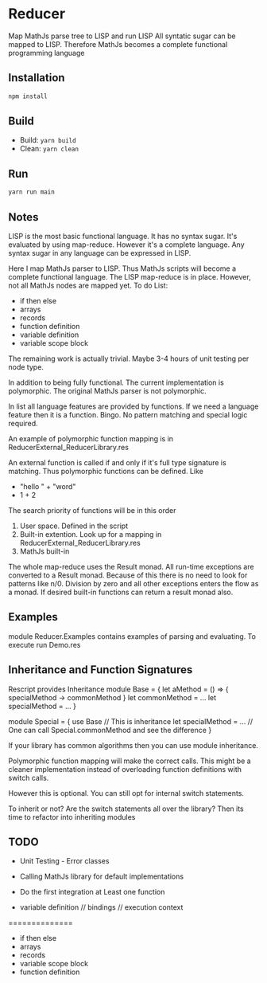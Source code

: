 # Reducer

Map MathJs parse tree to LISP and run LISP
All syntatic sugar can be mapped to LISP. Therefore MathJs becomes a complete functional programming language

## Installation

```sh
npm install
```

## Build

- Build: `yarn build`
- Clean: `yarn clean`

## Run

```sh
yarn run main
```

## Notes

LISP is the most basic functional language. It has no syntax sugar. It's evaluated by using map-reduce. However it's a complete language. Any syntax sugar in any language can be expressed in LISP.

Here I map MathJs parser to LISP. Thus MathJs scripts will become a complete functional language. The LISP map-reduce is in place. However, not all MathJs nodes are mapped yet. To do List:
- if then else
- arrays
- records
- function definition
- variable definition
- variable scope block

The remaining work is actually trivial. Maybe 3-4 hours of unit testing per node type.

In addition to being fully functional. The current implementation is polymorphic. The original MathJs parser is not polymorphic.

In list all language features are provided by functions. If we need a language feature then it is a function. Bingo. No pattern matching and special logic required.

An example of polymorphic function mapping is in ReducerExternal_ReducerLibrary.res

An external function is called if and only if it's full type signature is matching. Thus polymorphic functions can be defined. Like
- "hello " + "word"
- 1 + 2

The search priority of functions will be in this order
1. User space. Defined in the script
2. Built-in extention. Look up for a mapping in ReducerExternal_ReducerLibrary.res
3. MathJs built-in

The whole map-reduce uses the Result monad. All run-time exceptions are converted to a Result monad. Because of this there is no need to look for patterns like n/0. Division by zero and all other exceptions enters the flow as a monad. If desired built-in functions can return a result monad also.

## Examples
module Reducer.Examples contains examples of parsing and evaluating. To execute run Demo.res

## Inheritance and Function Signatures
Rescript provides Inheritance
module Base = {
  let aMethod = () => { specialMethod -> commonMethod }
  let commonMethod = ...
  let specialMethod = ...
}

module Special = {
  use Base // This is inheritance
  let specialMethod = ...  // One can call Special.commonMethod and see the difference
}

If your library has common algorithms then you can use module inheritance.

Polymorphic function mapping will make the correct calls. This might be a cleaner implementation instead of overloading function definitions with switch calls.

However this is optional. You can still opt for internal switch statements.

To inherit or not? Are the switch statements all over the library? Then its time to refactor into inheriting modules

## TODO
- Unit Testing - Error classes
- Calling MathJs library for default implementations
- Do the first integration at Least one function

- variable definition // bindings // execution context

==============
- if then else
- arrays
- records
- variable scope block
- function definition
